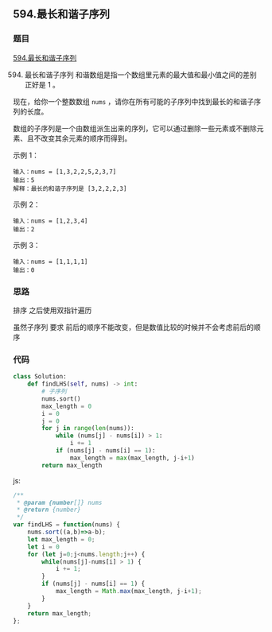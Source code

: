 ## 594.最长和谐子序列

### 题目

[594.最长和谐子序列](https://leetcode-cn.com/problems/longest-harmonious-subsequence/)

594. 最长和谐子序列
和谐数组是指一个数组里元素的最大值和最小值之间的差别 正好是 1 。

现在，给你一个整数数组 `nums` ，请你在所有可能的子序列中找到最长的和谐子序列的长度。

数组的子序列是一个由数组派生出来的序列，它可以通过删除一些元素或不删除元素、且不改变其余元素的顺序而得到。

 

示例 1：
```
输入：nums = [1,3,2,2,5,2,3,7]
输出：5
解释：最长的和谐子序列是 [3,2,2,2,3]
```
示例 2：
```
输入：nums = [1,2,3,4]
输出：2
```
示例 3：
```
输入：nums = [1,1,1,1]
输出：0
```


### 思路

排序
之后使用双指针遍历

虽然子序列 要求 前后的顺序不能改变，但是数值比较的时候并不会考虑前后的顺序


### 代码

```python
class Solution:
    def findLHS(self, nums) -> int:
        # 子序列
        nums.sort()
        max_length = 0
        i = 0
        j = 0
        for j in range(len(nums)):
            while (nums[j] - nums[i]) > 1:
                i += 1
            if (nums[j] - nums[i] == 1):
                max_length = max(max_length, j-i+1)
        return max_length
```
js:
```js
/**
 * @param {number[]} nums
 * @return {number}
 */
var findLHS = function(nums) {
    nums.sort((a,b)=>a-b);
    let max_length = 0;
    let i = 0
    for (let j=0;j<nums.length;j++) {
        while(nums[j]-nums[i] > 1) {
            i += 1;
        }
        if (nums[j] - nums[i] == 1) {
            max_length = Math.max(max_length, j-i+1);
        }
    }
    return max_length;
};
```
